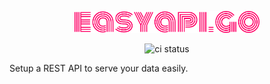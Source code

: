<p align="center">
  <img src="docs/easyapi-go-logo-3.png" alt="quickapi logo" height="35" />
</p>
<p align="center">
  <img src="https://github.com/00startupkit/easyapi.go/actions/workflows/go_tests.yml/badge.svg" alt="ci status" />
</p>

Setup a REST API to serve your data easily.